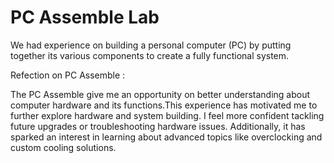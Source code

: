 # PC Assemble Lab

We had experience on building a personal computer (PC) by putting together its various components to create a fully functional system.

Refection on PC Assemble :

The PC Assemble give me an opportunity on better understanding about computer hardware and its functions.This experience has motivated me to further explore hardware and system building. I feel more confident tackling future upgrades or troubleshooting hardware issues. Additionally, it has sparked an interest in learning about advanced topics like overclocking and custom cooling solutions.
